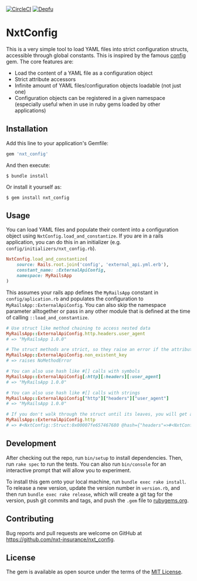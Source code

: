 [![CircleCI](https://circleci.com/gh/nxt-insurance/nxt_config.svg?style=svg)](https://circleci.com/gh/nxt-insurance/nxt_config) [![Depfu](https://badges.depfu.com/badges/55572b7950c22f7f472a0adbf81b2ea4/count.svg)](https://depfu.com/github/nxt-insurance/nxt_config?project_id=10455)

# NxtConfig

This is a very simple tool to load YAML files into strict configuration structs, accessible through global constants. This is inspired by the famous [config](https://github.com/railsconfig/config) gem. The core features are:

* Load the content of a YAML file as a configuration object
* Strict attribute accessors
* Infinite amount of YAML files/configuration objects loadable (not just one)
* Configuration objects can be registered in a given namespace (especially useful when in use in ruby gems loaded by other applications)

## Installation

Add this line to your application's Gemfile:

```ruby
gem 'nxt_config'
```

And then execute:

    $ bundle install

Or install it yourself as:

    $ gem install nxt_config

## Usage

You can load YAML files and populate their content into a configuration object using `NxtConfig.load_and_constantize`. If you are in a rails application, you can do this in an initializer (e.g. `config/initializers/nxt_config.rb`).

```ruby
NxtConfig.load_and_constantize(
	source: Rails.root.join('config', 'external_api.yml.erb'),
	constant_name: :ExternalApiConfig,
	namespace: MyRailsApp
)
```

This assumes your rails app defines the `MyRailsApp` constant in `config/aplication.rb` and populates the configuration to `MyRailsApp::ExternalApiConfig`. You can also skip the namespace parameter alltogether or pass in any other module that is defined at the time of calling `::load_and_constantize`.

```ruby
# Use struct like method chaining to access nested data
MyRailsApp::ExternalApiConfig.http.headers.user_agent
# => "MyRailsApp 1.0.0"

# The struct methods are strict, so they raise an error if the attribute does not exist
MyRailsApp::ExternalApiConfig.non_existent_key
# => raises NoMethodError

# You can also use hash like #[] calls with symbols
MyRailsApp::ExternalApiConfig[:http][:headers][:user_agent]
# => "MyRailsApp 1.0.0"

# You can also use hash like #[] calls with strings
MyRailsApp::ExternalApiConfig["http"]["headers"]["user_agent"]
# => "MyRailsApp 1.0.0"

# If you don't walk through the struct until its leaves, you will get a sub struct
MyRailsApp::ExternalApiConfig.http
# => #<NxtConfig::Struct:0x00007fe657467680 @hash={"headers"=>#<NxtConfig::Struct:0x00007fe657467518 @hash={"user_agent"=>"my cool app", "api_key"=>"secret123"}>}>
```

## Development

After checking out the repo, run `bin/setup` to install dependencies. Then, run `rake spec` to run the tests. You can also run `bin/console` for an interactive prompt that will allow you to experiment.

To install this gem onto your local machine, run `bundle exec rake install`. To release a new version, update the version number in `version.rb`, and then run `bundle exec rake release`, which will create a git tag for the version, push git commits and tags, and push the `.gem` file to [rubygems.org](https://rubygems.org).

## Contributing

Bug reports and pull requests are welcome on GitHub at https://github.com/nxt-insurance/nxt_config.


## License

The gem is available as open source under the terms of the [MIT License](https://opensource.org/licenses/MIT).

